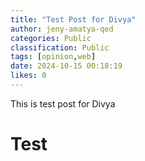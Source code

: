 ```yaml
---
title: "Test Post for Divya"
author: jeny-amatya-qed
categories: Public
classification: Public
tags: [opinion,web]
date: 2024-10-15 00:18:19 
likes: 0
---
```


This is test post for Divya

# Test 
